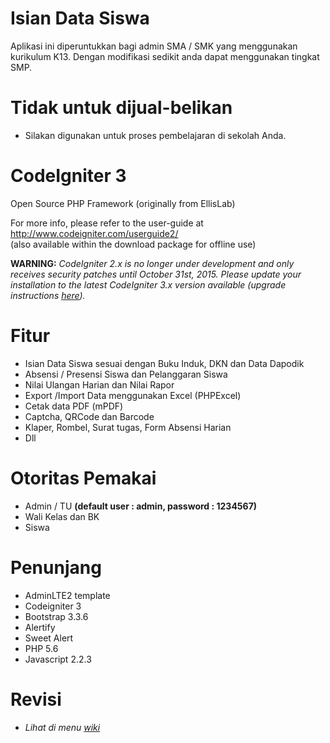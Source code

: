 # Isian Data Siswa
Aplikasi ini diperuntukkan bagi admin SMA / SMK yang menggunakan kurikulum K13.
Dengan modifikasi sedikit anda dapat menggunakan tingkat SMP.

# Tidak untuk dijual-belikan
- Silakan digunakan untuk proses pembelajaran di sekolah Anda.

# CodeIgniter 3
Open Source PHP Framework (originally from EllisLab)

For more info, please refer to the user-guide at http://www.codeigniter.com/userguide2/  
(also available within the download package for offline use)

**WARNING:** *CodeIgniter 2.x is no longer under development and only receives security patches until October 31st, 2015.
Please update your installation to the latest CodeIgniter 3.x version available
(upgrade instructions [here](http://www.codeigniter.com/userguide3/installation/upgrade_300.html)).*

# Fitur
- Isian Data Siswa sesuai dengan Buku Induk, DKN dan Data Dapodik
- Absensi / Presensi Siswa dan Pelanggaran Siswa
- Nilai Ulangan Harian dan Nilai Rapor
- Export /Import Data menggunakan Excel (PHPExcel)
- Cetak data PDF (mPDF)
- Captcha, QRCode dan Barcode
- Klaper, Rombel, Surat tugas, Form Absensi Harian
- Dll

# Otoritas Pemakai
- Admin / TU    <b>(default user : admin, password : 1234567)</b>
- Wali Kelas dan BK
- Siswa

# Penunjang
- AdminLTE2 template
- Codeigniter 3
- Bootstrap 3.3.6
- Alertify
- Sweet Alert
- PHP 5.6
- Javascript 2.2.3

# Revisi
- *Lihat di menu [wiki](https://github.com/YanuarPrijadi66/isian/wiki)*
